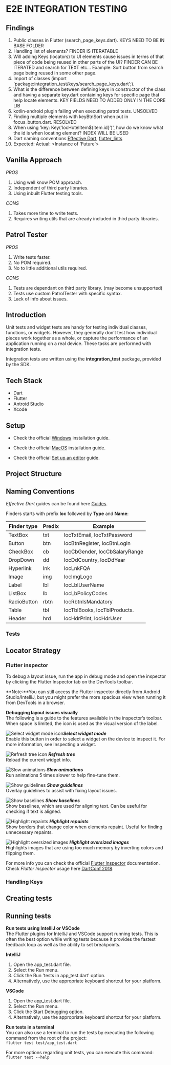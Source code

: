 # E2E INTEGRATION TESTING

## Findings
1. Public classes in Flutter (search_page_keys.dart). KEYS NEED TO BE IN BASE FOLDER
2. Handling list of elements? FINDER IS ITERATABLE
3. Will adding Keys (locators) to UI elements cause issues in terms of that piece of code being
   reused in other parts of the UI? FINDER CAN BE ITERATED and search for TEXT etc...
   Example: Sort button from search page being reused in some other page.
4. Import of classes (import 'package:integration_test/keys/search_page_keys.dart';).
5. What is the difference between defining keys in constructor of the class and having a
   separate key.dart containing keys for specific page that help locate elements. KEY FIELDS NEED TO ADDED ONLY IN THE CORE LIB
6. kotlin-android plugin failing when executing patrol tests. UNSOLVED
7. Finding multiple elements with keyBtnSort when put in focus_button.dart. RESOLVED
8. When using 'key: Key('locHotelItem${item.id}')', how do we know what the id is
   when locating element? INDEX WILL BE USED
9. Dart naming conventions [Effective Dart](https://dart.dev/guides/language/effective-dart), [flutter_lints](https://pub.dev/packages/flutter_lints)
10. Expected: <true>
    Actual: <Instance of 'Future<bool>'>

## Vanilla Approach
*PROS*
1. Using well know POM approach.
2. Independent of third party libraries.
3. Using inbuilt Flutter testing tools.

*CONS*
1. Takes more time to write tests.
2. Requires writing utils that are already included in third party libraries.

## Patrol Tester
*PROS*
1. Write tests faster.
2. No POM required.
3. No to little additional utils required.

*CONS*
1. Tests are dependant on third party library. (may become unsupported)
2. Tests use custom PatrolTester with specific syntax.
3. Lack of info about issues.

## Introduction
Unit tests and widget tests are handy for testing individual classes, functions, or widgets. 
However, they generally don’t test how individual pieces work together as a whole, 
or capture the performance of an application running on a real device. 
These tasks are performed with integration tests.

Integration tests are written using the **integration_test** package, provided by the SDK.

## Tech Stack
* Dart
* Flutter
* Antroid Studio
* Xcode

## Setup
* Check the official [Windows](https://docs.flutter.dev/get-started/install/windows) installation guide.

* Check the official [MacOS](https://docs.flutter.dev/get-started/install/macos) installation guide.

* Check the official [Set up an editor](https://docs.flutter.dev/get-started/editor) guide.

## Project Structure

## Naming Conventions
*Effective Dart* guides can be found here [Guides](https://dart.dev/guides/language/effective-dart).

Finders starts with prefix **loc** followed by **Type** and **Name**:

| Finder type      | Predix      | Example                          |
| ---------------- | ----------- |--------------------------------- |
| TextBox          | txt         | locTxtEmail, locTxtPassword      | 
| Button           | btn         | locBtnRegister, locBtnLogin      |
| CheckBox         | cb          | locCbGender, locCbSalaryRange    |
| DropDown         | dd          | locDdCountry, locDdYear          |
| Hyperlink        | lnk         | locLnkFQA                        |
| Image            | img         | locImgLogo                       |
| Label            | lbl         | locLblUserName                   |
| ListBox          | lb          | locLbPolicyCodes                 |
| RadioButton      | rbtn        | locRbtnIsMandatory               |
| Table            | tbl         | locTblBooks, locTblProducts.     |
| Header           | hrd         | locHdrPrint, locHdrUser          |



### Tests

## Locator Strategy
### Flutter inspector
To debug a layout issue, run the app in debug mode and open the inspector by clicking the Flutter
Inspector tab on the DevTools toolbar.

**Note:**You can still access the Flutter inspector directly from Android Studio/IntelliJ,
but you might prefer the more spacious view when running it from DevTools in a browser.

**Debugging layout issues visually**  
The following is a guide to the features available in the inspector’s toolbar. When space is limited,
the icon is used as the visual version of the label.

![Select widget mode icon](https://docs.flutter.dev/assets/images/docs/tools/devtools/select-widget-mode-icon.png)***Select widget mode***  
Enable this button in order to select a widget on the device to inspect it.
For more information, see Inspecting a widget.

![Refresh tree icon](https://docs.flutter.dev/assets/images/docs/tools/devtools/refresh-tree-icon.png)
***Refresh tree***  
Reload the current widget info.

![Slow animations](https://docs.flutter.dev/assets/images/docs/tools/devtools/slow-animations-icon.png) ***Slow animations***  
Run animations 5 times slower to help fine-tune them.

![Show guidelines](https://docs.flutter.dev/assets/images/docs/tools/devtools/debug-paint-mode-icon.png) ***Show guidelines***  
Overlay guidelines to assist with fixing layout issues.

![Show baselines](https://docs.flutter.dev/assets/images/docs/tools/devtools/paint-baselines-icon.png) ***Show baselines***  
Show baselines, which are used for aligning text. Can be useful for checking if text is aligned.

![Highlight repaints](https://docs.flutter.dev/assets/images/docs/tools/devtools/repaint-rainbow-icon.png) ***Highlight repaints***  
Show borders that change color when elements repaint. Useful for finding unnecessary repaints.

![Highlight oversized images](https://docs.flutter.dev/assets/images/docs/tools/devtools/invert_oversized_images_icon.png) ***Highlight oversized images***  
Highlights images that are using too much memory by inverting colors and flipping them.

For more info you can check the official [Flutter Inspector](https://docs.flutter.dev/development/tools/devtools/inspector#:~:text=all%20Flutter%20applications.-,What%20is%20it%3F,%2C%20rows%2C%20and%20columns) documentation.  
Check _Flutter Inspector_ usage here [DartConf 2018](https://www.youtube.com/watch?v=JIcmJNT9DNI&ab_channel=GoogleDevelopers).
### Handling Keys

## Creating tests

## Running tests
**Run tests using IntelliJ or VSCode**  
The Flutter plugins for IntelliJ and VSCode support running tests. This is often the best option while writing tests because it provides the fastest feedback loop as well as the ability to set breakpoints.

**IntelliJ**
1. Open the app_test.dart file.
2. Select the Run menu.
3. Click the Run 'tests in app_test.dart' option.
4. Alternatively, use the appropriate keyboard shortcut for your platform.

**VSCode**
1. Open the app_test.dart file.
2. Select the Run menu.
3. Click the Start Debugging option.
4. Alternatively, use the appropriate keyboard shortcut for your platform.

**Run tests in a terminal**  
You can also use a terminal to run the tests by executing the following command from the root of the project:  
`flutter test test/app_test.dart`

For more options regarding unit tests, you can execute this command:    
`flutter test --help`